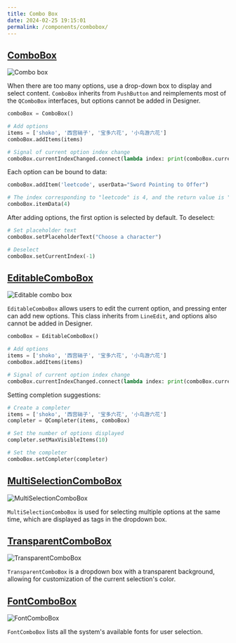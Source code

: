 ```yaml
---
title: Combo Box
date: 2024-02-25 19:15:01
permalink: /components/combobox/
---
```


## [ComboBox](https://pyqt-fluent-widgets.readthedocs.io/en/latest/autoapi/qfluentwidgets/components/widgets/combo_box/index.html#qfluentwidgets.components.widgets.combo_box.ComboBox)

![Combo box](/img/components/combobox/ComboBox.png)

When there are too many options, use a drop-down box to display and select content. `ComboBox` inherits from `PushButton` and reimplements most of the `QComboBox` interfaces, but options cannot be added in Designer.

```python
comboBox = ComboBox()

# Add options
items = ['shoko', '西宫硝子', '宝多六花', '小鸟游六花']
comboBox.addItems(items)

# Signal of current option index change
comboBox.currentIndexChanged.connect(lambda index: print(comboBox.currentText()))
```

Each option can be bound to data:
```python
comboBox.addItem('leetcode', userData="Sword Pointing to Offer")

# The index corresponding to "leetcode" is 4, and the return value is "Sword Pointing to Offer"
comboBox.itemData(4)
```

After adding options, the first option is selected by default. To deselect:
```python
# Set placeholder text
comboBox.setPlaceholderText("Choose a character")

# Deselect
comboBox.setCurrentIndex(-1)
```

## [EditableComboBox](https://pyqt-fluent-widgets.readthedocs.io/en/latest/autoapi/qfluentwidgets/components/widgets/combo_box/index.html#qfluentwidgets.components.widgets.combo_box.EditableComboBox)

![Editable combo box](/img/components/combobox/EditableComboBox.png)

`EditableComboBox` allows users to edit the current option, and pressing enter can add new options. This class inherits from `LineEdit`, and options also cannot be added in Designer.

```python
comboBox = EditableComboBox()

# Add options
items = ['shoko', '西宫硝子', '宝多六花', '小鸟游六花']
comboBox.addItems(items)

# Signal of current option index change
comboBox.currentIndexChanged.connect(lambda index: print(comboBox.currentText()))
```

Setting completion suggestions:
```python
# Create a completer
items = ['shoko', '西宫硝子', '宝多六花', '小鸟游六花']
completer = QCompleter(items, comboBox)

# Set the number of options displayed
completer.setMaxVisibleItems(10)

# Set the completer
comboBox.setCompleter(completer)
```

## [MultiSelectionComboBox](https://qfluentwidgets.com/price)

![MultiSelectionComboBox](/img/components/combobox/MultiSelectionComboBox.png)

`MultiSelectionComboBox` is used for selecting multiple options at the same time, which are displayed as tags in the dropdown box.

## [TransparentComboBox](https://qfluentwidgets.com/price)

![TransparentComboBox](/img/components/combobox/TransparentComboBox.png)

`TransparentComboBox` is a dropdown box with a transparent background, allowing for customization of the current selection's color.

## [FontComboBox](https://qfluentwidgets.com/price)

![FontComboBox](/img/components/combobox/FontComboBox.png)

`FontComboBox` lists all the system's available fonts for user selection.